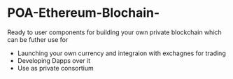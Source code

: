 # POA-Ethereum-Blochain-
Ready to user components for building your own private blockchain which can be futher use for 

 - Launching your own currency and integraion with exchagnes for trading 
 - Developing Dapps over it
 - Use as private consortium 

